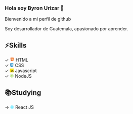### Hola soy Byron Urizar 👋

Bienvenido a mi perfil de github

Soy desarrollador de Guatemala, apasionado por aprender.

## ⚡️Skills
✓ <img src="https://github.com/byronurizar/byronurizar/blob/master/.github/html5.png" width="14"> HTML <br>
✓ <img src="https://github.com/byronurizar/byronurizar/blob/master/.github/css.jpg" width="12"> CSS <br>
✓ <img src="https://github.com/byronurizar/byronurizar/blob/master/.github/js.png" width="12"> Javascript <br>
✓ <img src="https://github.com/byronurizar/byronurizar/blob/master/.github/nodejs.png" width="12"> NodeJS <br>

## 📚Studying
→ <img src="https://github.com/byronurizar/byronurizar/blob/master/.github/react.png" width="12"> React JS <br>


<!--
**byronurizar/byronurizar** is a ✨ _special_ ✨ repository because its `README.md` (this file) appears on your GitHub profile.

Here are some ideas to get you started:

- 🔭 I’m currently working on ...
- 🌱 I’m currently learning ...
- 👯 I’m looking to collaborate on ...
- 🤔 I’m looking for help with ...
- 💬 Ask me about ...
- 📫 How to reach me: ...
- 😄 Pronouns: ...
- ⚡ Fun fact: ...
-->
